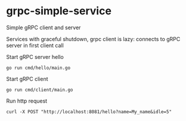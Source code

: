 # grpc-simple-service
Simple gRPC client and server

Services with graceful shutdown, grpc client is lazy: connects to gRPC server in first client call

Start gRPC server hello

`go run cmd/hello/main.go`

Start gRPC client

`go run cmd/client/main.go`

Run http request

`curl -X POST "http://localhost:8081/hello?name=My_name&idle=5"`